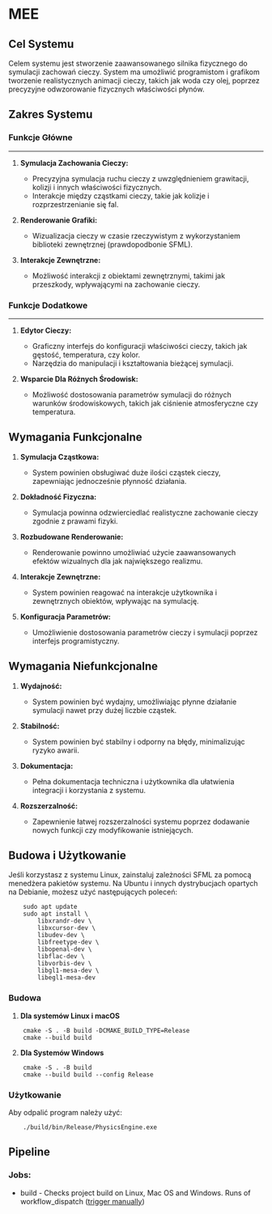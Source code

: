 # MEE
## Cel Systemu
Celem systemu jest stworzenie zaawansowanego silnika fizycznego do symulacji zachowań cieczy. System ma umożliwić programistom i grafikom tworzenie realistycznych animacji cieczy, takich jak woda czy olej, poprzez precyzyjne odwzorowanie fizycznych właściwości płynów.

## Zakres Systemu
### Funkcje Główne
---
1. **Symulacja Zachowania Cieczy:**
	- Precyzyjna symulacja ruchu cieczy z uwzględnieniem grawitacji, kolizji i innych właściwości fizycznych.
	- Interakcje między cząstkami cieczy, takie jak kolizje i rozprzestrzenianie się fal.

2. **Renderowanie Grafiki:**
	- Wizualizacja cieczy w czasie rzeczywistym z wykorzystaniem biblioteki zewnętrznej (prawdopodbonie SFML).

3. **Interakcje Zewnętrzne:**
	- Możliwość interakcji z obiektami zewnętrznymi, takimi jak przeszkody, wpływającymi na zachowanie cieczy.

### Funkcje Dodatkowe
---
1. **Edytor Cieczy:**
	- Graficzny interfejs do konfiguracji właściwości cieczy, takich jak gęstość, temperatura, czy kolor.
	- Narzędzia do manipulacji i kształtowania bieżącej symulacji.

2. **Wsparcie Dla Różnych Środowisk:**
	- Możliwość dostosowania parametrów symulacji do różnych warunków środowiskowych, takich jak ciśnienie atmosferyczne czy temperatura.

## Wymagania Funkcjonalne
1. **Symulacja Cząstkowa:**
	- System powinien obsługiwać duże ilości cząstek cieczy, zapewniając jednocześnie płynność działania.

2. **Dokładność Fizyczna:**
	- Symulacja powinna odzwierciedlać realistyczne zachowanie cieczy zgodnie z prawami fizyki.

3. **Rozbudowane Renderowanie:**
	- Renderowanie powinno umożliwiać użycie zaawansowanych efektów wizualnych dla jak największego realizmu.

4. **Interakcje Zewnętrzne:**
	- System powinien reagować na interakcje użytkownika i zewnętrznych obiektów, wpływając na symulację.

5. **Konfiguracja Parametrów:**
	- Umożliwienie dostosowania parametrów cieczy i symulacji poprzez interfejs programistyczny.

## Wymagania Niefunkcjonalne
1. **Wydajność:**
	- System powinien być wydajny, umożliwiając płynne działanie symulacji nawet przy dużej liczbie cząstek.

2. **Stabilność:**
	- System powinien być stabilny i odporny na błędy, minimalizując ryzyko awarii.

3. **Dokumentacja:**
	- Pełna dokumentacja techniczna i użytkownika dla ułatwienia integracji i korzystania z systemu.

5. **Rozszerzalność:**
	- Zapewnienie łatwej rozszerzalności systemu poprzez dodawanie nowych funkcji czy modyfikowanie istniejących.

## Budowa i Użytkowanie

Jeśli korzystasz z systemu Linux, zainstaluj zależności SFML za pomocą menedżera pakietów systemu. Na Ubuntu i innych dystrybucjach opartych na Debianie, możesz użyć następujących poleceń:
```
	sudo apt update
	sudo apt install \
		libxrandr-dev \
		libxcursor-dev \
		libudev-dev \
		libfreetype-dev \
		libopenal-dev \
		libflac-dev \
		libvorbis-dev \
		libgl1-mesa-dev \
		libegl1-mesa-dev
```

### Budowa
1. **Dla systemów Linux i macOS**
```
	cmake -S . -B build -DCMAKE_BUILD_TYPE=Release
	cmake --build build
```
2. **Dla Systemów Windows**
```
	cmake -S . -B build
	cmake --build build --config Release
```

### Użytkowanie
Aby odpalić program należy użyć:
```
	./build/bin/Release/PhysicsEngine.exe
```

## Pipeline
### Jobs: 
- build - Checks project build on Linux, Mac OS and Windows. Runs of workflow_dispatch ([trigger manually](https://docs.github.com/en/actions/using-workflows/manually-running-a-workflow#running-a-workflow))